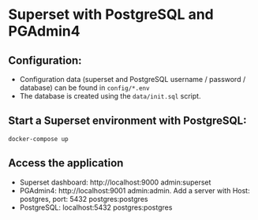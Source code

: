 # Superset with PostgreSQL and PGAdmin4

## Configuration:

- Configuration data (superset and PostgreSQL username / password / database) can be found in `config/*.env`
- The database is created using the `data/init.sql` script.

## Start a Superset environment with PostgreSQL:
```
docker-compose up
```

## Access the application

- Superset dashboard: http://localhost:9000 admin:superset
- PGAdmin4: http://localhost:9001 admin:admin. Add a server with Host: postgres, port: 5432 postgres:postgres
- PostgreSQL: localhost:5432 postgres:postgres